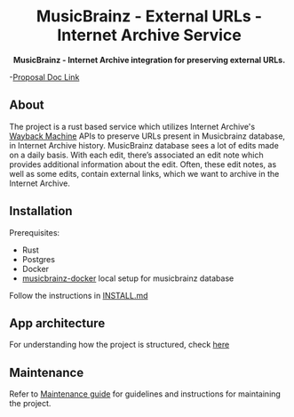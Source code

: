 # <div style="text-align: center;">MusicBrainz - External URLs - Internet Archive Service</div>

**<div style="text-align: center;">MusicBrainz - Internet Archive integration for preserving external URLs.</div>**

-[Proposal Doc Link](https://docs.google.com/document/d/1Bk66_HFWEA6gBbFfQzIriGGgxxbEIwN1CbVDcz7FTys/edit?usp=sharing)


## About

The project is a rust based service which utilizes Internet Archive's [Wayback Machine](https://web.archive.org/) APIs to preserve URLs present in Musicbrainz database, in Internet Archive history.
MusicBrainz database sees a lot of edits made on a daily basis. With each edit, there’s associated an edit note which provides additional information about the edit. Often, these edit notes, as well as some edits, contain external links, which we want to archive in the Internet Archive.

## Installation

Prerequisites:
- Rust
- Postgres
- Docker
- [musicbrainz-docker](https://github.com/metabrainz/musicbrainz-docker) local setup for musicbrainz database

Follow the instructions in [INSTALL.md](docs/INSTALL.md)

## App architecture

For understanding how the project is structured, check [here](docs/ARCHITECTURE.md) 

## Maintenance

Refer to [Maintenance guide](docs/MAINTENANCE.md) for guidelines and instructions for maintaining the project.

